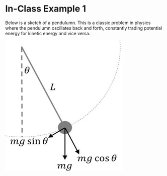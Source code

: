 # In-Class Example 1

Below is a sketch of a pendulumn. This is a classic problem in physics where the pendulumn oscillates back and forth, constantly trading potential energy for kinetic energy and vice versa.

![pendulumn](../../images/pendulumn.jpg)
